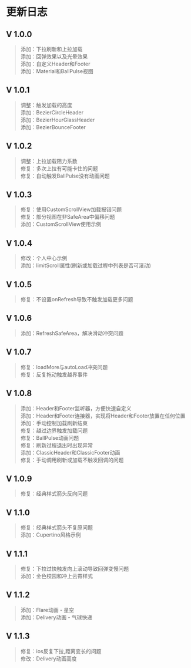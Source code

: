 # 更新日志

## V 1.0.0
>添加：下拉刷新和上拉加载  
>添加：回弹效果以及光晕效果  
>添加：自定义Header和Footer  
>添加：Material和BallPulse视图

## V 1.0.1
>调整：触发加载的高度  
>添加：BezierCircleHeader  
>添加：BezierHourGlassHeader  
>添加：BezierBounceFooter

## V 1.0.2
>调整：上拉加载阻力系数  
>修复：多次上拉有可能卡住的问题  
>修复：自动触发BallPulse没有动画问题  

## V 1.0.3
>修复：使用CustomScrollView加载报错问题  
>修复：部分视图在非SafeArea中偏移问题  
>添加：CustomScrollView使用示例  

## V 1.0.4
>修改：个人中心示例  
>添加：limitScroll属性(刷新或加载过程中列表是否可滚动)  

## V 1.0.5
>修复：不设置onRefresh导致不触发加载更多问题  

## V 1.0.6
>添加：RefreshSafeArea，解决滑动冲突问题  

## V 1.0.7
>修复：loadMore与autoLoad冲突问题  
>修复：反复拖动触发越界事件  

## V 1.0.8
>添加：Header和Footer监听器，方便快速自定义  
>添加：Header和Footer连接器，实现将Header和Footer放置在任何位置  
>添加：手动控制加载刷新结束  
>修复：越过边界触发加载问题  
>修复：BallPulse动画问题  
>修复：刷新过程退出时出现异常  
>添加：ClassicHeader和ClassicFooter动画  
>修复：手动调用刷新或加载不触发回调的问题  

## V 1.0.9
>修复：经典样式箭头反向问题  

## V 1.1.0
>修复：经典样式箭头不复原问题  
>添加：Cupertino风格示例  

## V 1.1.1
>修复：下拉过快触发向上滚动导致回弹变慢问题  
>添加：金色校园和冲上云霄样式  

## V 1.1.2
>添加：Flare动画 - 星空  
>添加：Delivery动画 - 气球快递  

## V 1.1.3
>修复：ios反复下拉,距离变长的问题  
>修改：Delivery动画高度  